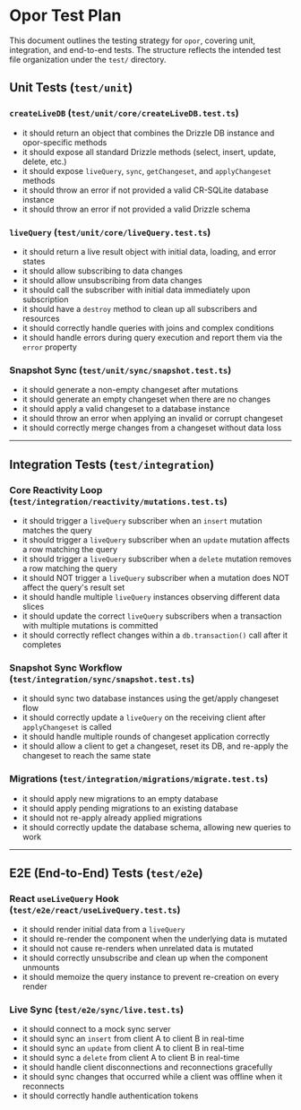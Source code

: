 # Opor Test Plan

This document outlines the testing strategy for `opor`, covering unit, integration, and end-to-end tests. The structure reflects the intended test file organization under the `test/` directory.

## Unit Tests (`test/unit`)

### `createLiveDB` (`test/unit/core/createLiveDB.test.ts`)
- it should return an object that combines the Drizzle DB instance and opor-specific methods
- it should expose all standard Drizzle methods (select, insert, update, delete, etc.)
- it should expose `liveQuery`, `sync`, `getChangeset`, and `applyChangeset` methods
- it should throw an error if not provided a valid CR-SQLite database instance
- it should throw an error if not provided a valid Drizzle schema

### `liveQuery` (`test/unit/core/liveQuery.test.ts`)
- it should return a live result object with initial data, loading, and error states
- it should allow subscribing to data changes
- it should allow unsubscribing from data changes
- it should call the subscriber with initial data immediately upon subscription
- it should have a `destroy` method to clean up all subscribers and resources
- it should correctly handle queries with joins and complex conditions
- it should handle errors during query execution and report them via the `error` property

### Snapshot Sync (`test/unit/sync/snapshot.test.ts`)
- it should generate a non-empty changeset after mutations
- it should generate an empty changeset when there are no changes
- it should apply a valid changeset to a database instance
- it should throw an error when applying an invalid or corrupt changeset
- it should correctly merge changes from a changeset without data loss

---

## Integration Tests (`test/integration`)

### Core Reactivity Loop (`test/integration/reactivity/mutations.test.ts`)
- it should trigger a `liveQuery` subscriber when an `insert` mutation matches the query
- it should trigger a `liveQuery` subscriber when an `update` mutation affects a row matching the query
- it should trigger a `liveQuery` subscriber when a `delete` mutation removes a row matching the query
- it should NOT trigger a `liveQuery` subscriber when a mutation does NOT affect the query's result set
- it should handle multiple `liveQuery` instances observing different data slices
- it should update the correct `liveQuery` subscribers when a transaction with multiple mutations is committed
- it should correctly reflect changes within a `db.transaction()` call after it completes

### Snapshot Sync Workflow (`test/integration/sync/snapshot.test.ts`)
- it should sync two database instances using the get/apply changeset flow
- it should correctly update a `liveQuery` on the receiving client after `applyChangeset` is called
- it should handle multiple rounds of changeset application correctly
- it should allow a client to get a changeset, reset its DB, and re-apply the changeset to reach the same state

### Migrations (`test/integration/migrations/migrate.test.ts`)
- it should apply new migrations to an empty database
- it should apply pending migrations to an existing database
- it should not re-apply already applied migrations
- it should correctly update the database schema, allowing new queries to work

---

## E2E (End-to-End) Tests (`test/e2e`)

### React `useLiveQuery` Hook (`test/e2e/react/useLiveQuery.test.ts`)
- it should render initial data from a `liveQuery`
- it should re-render the component when the underlying data is mutated
- it should not cause re-renders when unrelated data is mutated
- it should correctly unsubscribe and clean up when the component unmounts
- it should memoize the query instance to prevent re-creation on every render

### Live Sync (`test/e2e/sync/live.test.ts`)
- it should connect to a mock sync server
- it should sync an `insert` from client A to client B in real-time
- it should sync an `update` from client A to client B in real-time
- it should sync a `delete` from client A to client B in real-time
- it should handle client disconnections and reconnections gracefully
- it should sync changes that occurred while a client was offline when it reconnects
- it should correctly handle authentication tokens